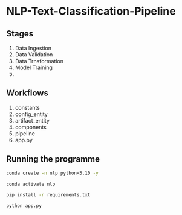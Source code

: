 # NLP-Text-Classification-Pipeline

## Stages

1. Data Ingestion
2. Data Validation
3. Data Trnsformation
4. Model Training
5.

## Workflows

1. constants
2. config_entity
3. artifact_entity
4. components
5. pipeline
6. app.py

## Running the programme

```bash
conda create -n nlp python=3.10 -y
```

```bash
conda activate nlp
```

```bash
pip install -r requirements.txt
```

```bash
python app.py
```

